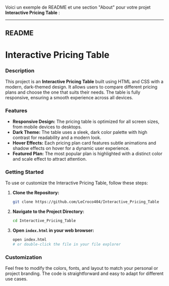 Voici un exemple de README et une section "About" pour votre projet **Interactive Pricing Table** :

---

## README

# Interactive Pricing Table

### Description
This project is an **Interactive Pricing Table** built using HTML and CSS with a modern, dark-themed design. It allows users to compare different pricing plans and choose the one that suits their needs. The table is fully responsive, ensuring a smooth experience across all devices.

### Features
- **Responsive Design:** The pricing table is optimized for all screen sizes, from mobile devices to desktops.
- **Dark Theme:** The table uses a sleek, dark color palette with high contrast for readability and a modern look.
- **Hover Effects:** Each pricing plan card features subtle animations and shadow effects on hover for a dynamic user experience.
- **Featured Plan:** The most popular plan is highlighted with a distinct color and scale effect to attract attention.

### Getting Started
To use or customize the Interactive Pricing Table, follow these steps:

1. **Clone the Repository:**
   ```sh
   git clone https://github.com/LeCroco404/Interactive_Pricing_Table
   ```
2. **Navigate to the Project Directory:**
   ```sh
   cd Interactive_Pricing_Table
   ```
3. **Open `index.html` in your web browser:**
   ```sh
   open index.html
   # or double-click the file in your file explorer
   ```

### Customization
Feel free to modify the colors, fonts, and layout to match your personal or project branding. The code is straightforward and easy to adapt for different use cases.
